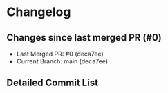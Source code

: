 # Changelog

## Changes since last merged PR (#0)

- Last Merged PR: #0 (deca7ee)
- Current Branch: main (deca7ee)

## Detailed Commit List

